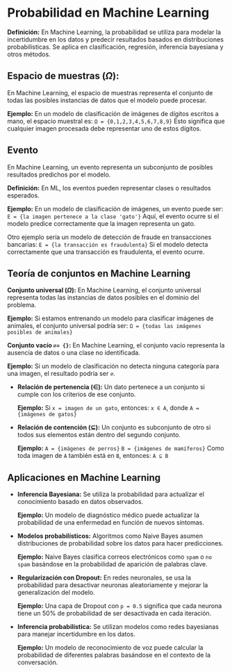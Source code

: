 # Probabilidad en Machine Learning

**Definición:** En Machine Learning, la probabilidad se utiliza para modelar la incertidumbre en los datos y predecir resultados basados en distribuciones probabilísticas. Se aplica en clasificación, regresión, inferencia bayesiana y otros métodos.

## Espacio de muestras ($\Omega$):

En Machine Learning, el espacio de muestras representa el conjunto de todas las posibles instancias de datos que el modelo puede procesar.

**Ejemplo:** En un modelo de clasificación de imágenes de dígitos escritos a mano, el espacio muestral es:
`Ω = {0,1,2,3,4,5,6,7,8,9}`
Esto significa que cualquier imagen procesada debe representar uno de estos dígitos.

## Evento

En Machine Learning, un evento representa un subconjunto de posibles resultados predichos por el modelo.

**Definición:** En ML, los eventos pueden representar clases o resultados esperados. 

**Ejemplo:** En un modelo de clasificación de imágenes, un evento puede ser:
`E = {la imagen pertenece a la clase 'gato'}`
Aquí, el evento ocurre si el modelo predice correctamente que la imagen representa un gato.

Otro ejemplo sería un modelo de detección de fraude en transacciones bancarias:
`E = {la transacción es fraudulenta}`
Si el modelo detecta correctamente que una transacción es fraudulenta, el evento ocurre.

## Teoría de conjuntos en Machine Learning

**Conjunto universal ($\Omega$):** En Machine Learning, el conjunto universal representa todas las instancias de datos posibles en el dominio del problema.

**Ejemplo:** Si estamos entrenando un modelo para clasificar imágenes de animales, el conjunto universal podría ser:
`Ω = {todas las imágenes posibles de animales}`

**Conjunto vacío `∅= {}`:** En Machine Learning, el conjunto vacío representa la ausencia de datos o una clase no identificada.

**Ejemplo:** Si un modelo de clasificación no detecta ninguna categoría para una imagen, el resultado podría ser `∅`.

- **Relación de pertenencia ($\in$):** Un dato pertenece a un conjunto si cumple con los criterios de ese conjunto.
  
  **Ejemplo:** Si `x = imagen de un gato`, entonces:
  `x ∈ A`, donde `A = {imágenes de gatos}`

- **Relación de contención ($⊆$):** Un conjunto es subconjunto de otro si todos sus elementos están dentro del segundo conjunto.
  
  **Ejemplo:**
  `A = {imágenes de perros}`
  `B = {imágenes de mamíferos}`
  Como toda imagen de `A` también está en `B`, entonces:
  `A ⊆ B`

## Aplicaciones en Machine Learning

- **Inferencia Bayesiana:** Se utiliza la probabilidad para actualizar el conocimiento basado en datos observados.
  
  **Ejemplo:** Un modelo de diagnóstico médico puede actualizar la probabilidad de una enfermedad en función de nuevos síntomas.
  
- **Modelos probabilísticos:** Algoritmos como Naive Bayes asumen distribuciones de probabilidad sobre los datos para hacer predicciones.
  
  **Ejemplo:** Naive Bayes clasifica correos electrónicos como `spam` o `no spam` basándose en la probabilidad de aparición de palabras clave.
  
- **Regularización con Dropout:** En redes neuronales, se usa la probabilidad para desactivar neuronas aleatoriamente y mejorar la generalización del modelo.
  
  **Ejemplo:** Una capa de Dropout con `p = 0.5` significa que cada neurona tiene un 50% de probabilidad de ser desactivada en cada iteración.
  
- **Inferencia probabilística:** Se utilizan modelos como redes bayesianas para manejar incertidumbre en los datos.
  
  **Ejemplo:** Un modelo de reconocimiento de voz puede calcular la probabilidad de diferentes palabras basándose en el contexto de la conversación.
